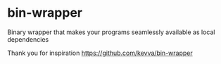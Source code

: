 # bin-wrapper

Binary wrapper that makes your programs seamlessly available as local dependencies

Thank you for inspiration https://github.com/kevva/bin-wrapper
